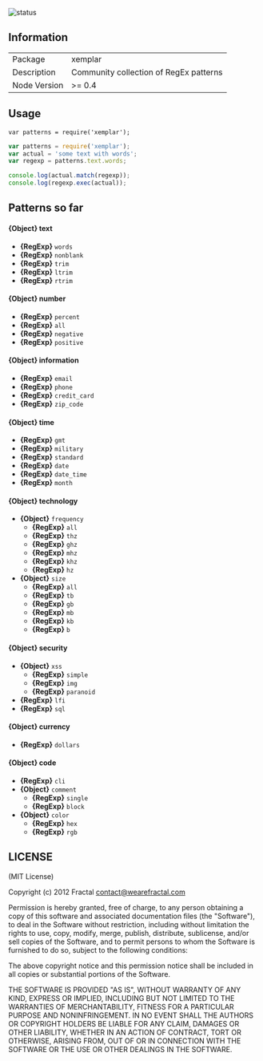 ![status](https://secure.travis-ci.org/wearefractal/xemplar.png?branch=master)

## Information

<table>
<tr> 
<td>Package</td><td>xemplar</td>
</tr>
<tr>
<td>Description</td>
<td>Community collection of RegEx patterns</td>
</tr>
<tr>
<td>Node Version</td>
<td>>= 0.4</td>
</tr>
</table>

## Usage

```
var patterns = require('xemplar');
```

```js
var patterns = require('xemplar');
var actual = 'some text with words';
var regexp = patterns.text.words;

console.log(actual.match(regexp));
console.log(regexp.exec(actual));
```


## Patterns so far

#### {Object} text
- **{RegExp}** `words`
- **{RegExp}** `nonblank`
- **{RegExp}** `trim`
- **{RegExp}** `ltrim`
- **{RegExp}** `rtrim`

#### {Object} number
- **{RegExp}** `percent`
- **{RegExp}** `all`
- **{RegExp}** `negative`
- **{RegExp}** `positive`

#### {Object} information
- **{RegExp}** `email`
- **{RegExp}** `phone`
- **{RegExp}** `credit_card`
- **{RegExp}** `zip_code`

#### {Object} time
- **{RegExp}** `gmt`
- **{RegExp}** `military`
- **{RegExp}** `standard`
- **{RegExp}** `date`
- **{RegExp}** `date_time`
- **{RegExp}** `month`

#### {Object} technology
- **{Object}** `frequency`
  + **{RegExp}** `all`
  + **{RegExp}** `thz`
  + **{RegExp}** `ghz`
  + **{RegExp}** `mhz`
  + **{RegExp}** `khz`
  + **{RegExp}** `hz`
- **{Object}** `size`
  + **{RegExp}** `all`
  + **{RegExp}** `tb`
  + **{RegExp}** `gb`
  + **{RegExp}** `mb`
  + **{RegExp}** `kb`
  + **{RegExp}** `b`

#### {Object} security
- **{Object}** `xss`
  + **{RegExp}** `simple`
  + **{RegExp}** `img`
  + **{RegExp}** `paranoid`
- **{RegExp}** `lfi`
- **{RegExp}** `sql`

#### {Object} currency
- **{RegExp}** `dollars`

#### {Object} code
- **{RegExp}** `cli`
- **{Object}** `comment`
  + **{RegExp}** `single`
  + **{RegExp}** `block`
- **{Object}** `color`
  + **{RegExp}** `hex`
  + **{RegExp}** `rgb`




## LICENSE

(MIT License)

Copyright (c) 2012 Fractal <contact@wearefractal.com>

Permission is hereby granted, free of charge, to any person obtaining
a copy of this software and associated documentation files (the
"Software"), to deal in the Software without restriction, including
without limitation the rights to use, copy, modify, merge, publish,
distribute, sublicense, and/or sell copies of the Software, and to
permit persons to whom the Software is furnished to do so, subject to
the following conditions:

The above copyright notice and this permission notice shall be
included in all copies or substantial portions of the Software.

THE SOFTWARE IS PROVIDED "AS IS", WITHOUT WARRANTY OF ANY KIND,
EXPRESS OR IMPLIED, INCLUDING BUT NOT LIMITED TO THE WARRANTIES OF
MERCHANTABILITY, FITNESS FOR A PARTICULAR PURPOSE AND
NONINFRINGEMENT. IN NO EVENT SHALL THE AUTHORS OR COPYRIGHT HOLDERS BE
LIABLE FOR ANY CLAIM, DAMAGES OR OTHER LIABILITY, WHETHER IN AN ACTION
OF CONTRACT, TORT OR OTHERWISE, ARISING FROM, OUT OF OR IN CONNECTION
WITH THE SOFTWARE OR THE USE OR OTHER DEALINGS IN THE SOFTWARE.